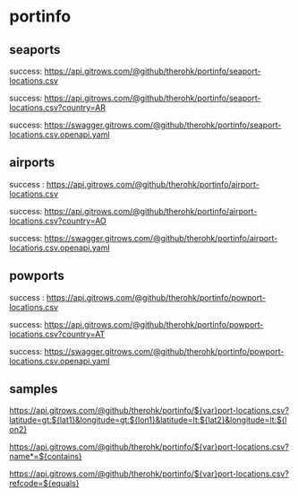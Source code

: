 # portinfo

## seaports

success: https://api.gitrows.com/@github/therohk/portinfo/seaport-locations.csv

success: https://api.gitrows.com/@github/therohk/portinfo/seaport-locations.csv?country=AR

success: https://swagger.gitrows.com/@github/therohk/portinfo/seaport-locations.csv.openapi.yaml

## airports

success : https://api.gitrows.com/@github/therohk/portinfo/airport-locations.csv

success: https://api.gitrows.com/@github/therohk/portinfo/airport-locations.csv?country=AO

success: https://swagger.gitrows.com/@github/therohk/portinfo/airport-locations.csv.openapi.yaml

## powports

success : https://api.gitrows.com/@github/therohk/portinfo/powport-locations.csv

success: https://api.gitrows.com/@github/therohk/portinfo/powport-locations.csv?country=AT

success: https://swagger.gitrows.com/@github/therohk/portinfo/powport-locations.csv.openapi.yaml

## samples

https://api.gitrows.com/@github/therohk/portinfo/${var}port-locations.csv?latitude=gt:${lat1}&longitude=gt:${lon1}&latitude=lt:${lat2}&longitude=lt:${lon2}

https://api.gitrows.com/@github/therohk/portinfo/${var}port-locations.csv?name*=${contains}

https://api.gitrows.com/@github/therohk/portinfo/${var}port-locations.csv?refcode=${equals}
